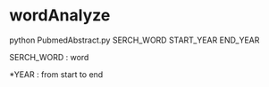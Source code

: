 # wordAnalyze
python PubmedAbstract.py SERCH_WORD START_YEAR END_YEAR

SERCH_WORD : word

*YEAR : from start to end
